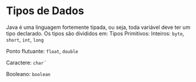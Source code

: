 # Tipos de Dados
Java é uma linguagem fortemente tipada, ou seja, toda variável deve ter um tipo declarado. Os tipos são divididos em:
Tipos Primitivos:
Inteiros: `byte`, `short`, `int`, `long`

Ponto flutuante: `float`, `double`

Caractere: `char´`

Booleano: `boolean`
